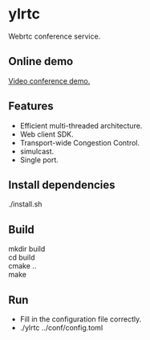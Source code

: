 # ylrtc
Webrtc conference service.

## Online demo
[Video conference demo.](https://ffrtc.com)

## Features
+ Efficient multi-threaded architecture.
+ Web client SDK.
+ Transport-wide Congestion Control.
+ simulcast.
+ Single port.

## Install dependencies
./install.sh

## Build
mkdir build  
cd build  
cmake ..  
make

## Run
+ Fill in the configuration file correctly.
+ ./ylrtc ../conf/config.toml